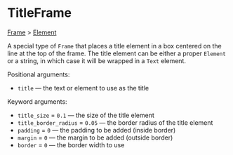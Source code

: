 # TitleFrame

<span class="inherit">[Frame](#Frame) > [Element](#Element)</span>

A special type of `Frame` that places a title element in a box centered on the line at the top of the frame. The title element can be either a proper `Element` or a string, in which case it will be wrapped in a `Text` element.

Positional arguments:
- `title` — the text or element to use as the title

Keyword arguments:
- `title_size` = `0.1` — the size of the title element
- `title_border_radius` = `0.05` — the border radius of the title element
- `padding` = `0` — the padding to be added (inside border)
- `margin` = `0` — the margin to be added (outside border)
- `border` = `0` — the border width to use
